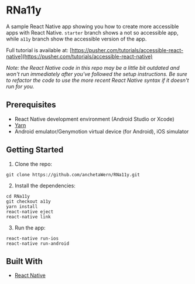 # RNa11y

A sample React Native app showing you how to create more accessible apps with React Native. `starter` branch shows a not so accessible app, while `a11y` branch show the accessible version of the app.

Full tutorial is available at: [https://pusher.com/tutorials/accessible-react-native](https://pusher.com/tutorials/accessible-react-native)

_Note: the React Native code in this repo may be a little bit outdated and won't run immediately after you've followed the setup instructions. Be sure to refactor the code to use the more recent React Native syntax if it doesn't run for you._

## Prerequisites

-   React Native development environment (Android Studio or Xcode)
-   [Yarn](https://yarnpkg.com)
-   Android emulator/Genymotion virtual device (for Android), iOS simulator

## Getting Started

1.  Clone the repo:

```
git clone https://github.com/anchetaWern/RNa11y.git
```

2.  Install the dependencies:

```
cd RNa11y
git checkout a11y
yarn install
react-native eject
react-native link
```

3.  Run the app:

```
react-native run-ios
react-native run-android
```

## Built With

-   [React Native](https://facebook.github.io/react-native/)



